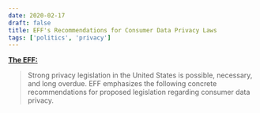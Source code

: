 ```yaml
---
date: 2020-02-17
draft: false
title: EFF's Recommendations for Consumer Data Privacy Laws
tags: ['politics', 'privacy']
---
```


**[The EFF:](https://www.eff.org/deeplinks/2019/06/effs-recommendations-consumer-data-privacy-laws)**

> Strong privacy legislation in the United States is possible, necessary, and long overdue. EFF emphasizes the following concrete recommendations for proposed legislation regarding consumer data privacy.<!-- excerpt -->
